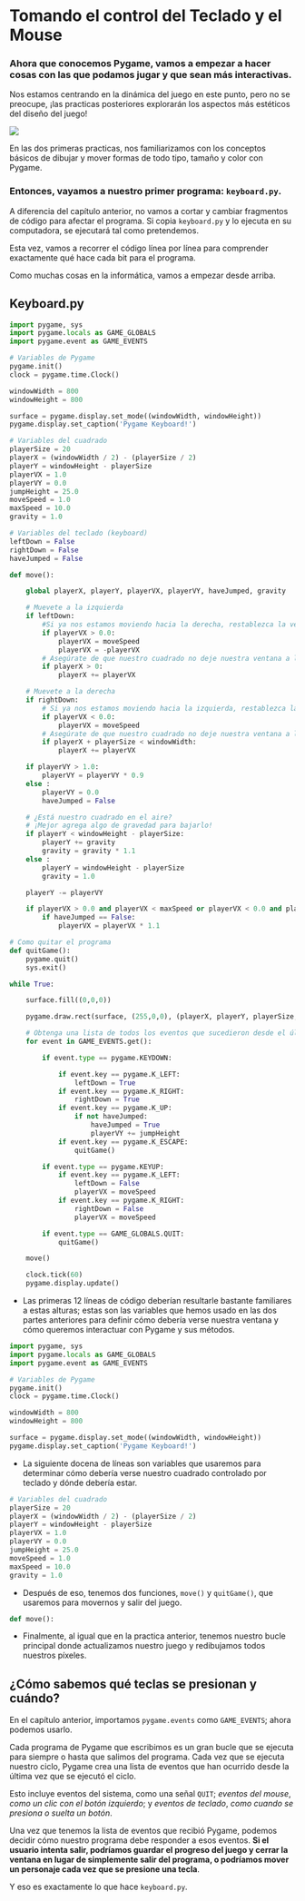 # Tomando el control del Teclado y el Mouse
### Ahora que conocemos Pygame, vamos a empezar a hacer cosas con las que podamos jugar y que sean más interactivas. 

Nos estamos centrando en la dinámica del juego en este punto, pero no se preocupe, ¡las practicas posteriores explorarán los aspectos más estéticos del diseño del juego!

![](https://media.giphy.com/media/11y8mcRPyJ4aSk/giphy.gif)

En las dos primeras practicas, nos familiarizamos con los conceptos básicos de dibujar y mover formas de todo tipo, tamaño y color con Pygame. 

### Entonces, vayamos a nuestro primer programa: `keyboard.py`. 

A diferencia del capítulo anterior, no vamos a cortar y cambiar fragmentos de código para afectar el programa. Si copia `keyboard.py` y lo ejecuta en su computadora, se ejecutará tal como pretendemos. 

Esta vez, vamos a recorrer el código línea por línea para comprender exactamente qué hace cada bit para el programa. 

Como muchas cosas en la informática, vamos a empezar desde arriba.

## Keyboard.py

```python
import pygame, sys
import pygame.locals as GAME_GLOBALS
import pygame.event as GAME_EVENTS

# Variables de Pygame
pygame.init()
clock = pygame.time.Clock()

windowWidth = 800
windowHeight = 800

surface = pygame.display.set_mode((windowWidth, windowHeight))
pygame.display.set_caption('Pygame Keyboard!')

# Variables del cuadrado
playerSize = 20
playerX = (windowWidth / 2) - (playerSize / 2)
playerY = windowHeight - playerSize
playerVX = 1.0
playerVY = 0.0
jumpHeight = 25.0
moveSpeed = 1.0
maxSpeed = 10.0
gravity = 1.0

# Variables del teclado (keyboard)
leftDown = False
rightDown = False
haveJumped = False

def move():

    global playerX, playerY, playerVX, playerVY, haveJumped, gravity

    # Muevete a la izquierda
    if leftDown:
        #Si ya nos estamos moviendo hacia la derecha, restablezca la velocidad de movimiento e invierta la dirección
        if playerVX > 0.0:
            playerVX = moveSpeed
            playerVX = -playerVX    
        # Asegúrate de que nuestro cuadrado no deje nuestra ventana a la izquierda.
        if playerX > 0:
            playerX += playerVX 

    # Muevete a la derecha
    if rightDown:
        # Si ya nos estamos moviendo hacia la izquierda, restablezca la velocidad de movimiento nuevamente.
        if playerVX < 0.0:
            playerVX = moveSpeed
        # Asegúrate de que nuestro cuadrado no deje nuestra ventana a la derecha.
        if playerX + playerSize < windowWidth:
            playerX += playerVX

    if playerVY > 1.0:
        playerVY = playerVY * 0.9
    else :
        playerVY = 0.0
        haveJumped = False

    # ¿Está nuestro cuadrado en el aire?
    # ¡Mejor agrega algo de gravedad para bajarlo!
    if playerY < windowHeight - playerSize:
        playerY += gravity
        gravity = gravity * 1.1
    else :
        playerY = windowHeight - playerSize
        gravity = 1.0

    playerY -= playerVY

    if playerVX > 0.0 and playerVX < maxSpeed or playerVX < 0.0 and playerVX > -maxSpeed:
        if haveJumped == False:
            playerVX = playerVX * 1.1

# Como quitar el programa
def quitGame():
    pygame.quit()
    sys.exit()

while True:

    surface.fill((0,0,0))

    pygame.draw.rect(surface, (255,0,0), (playerX, playerY, playerSize, playerSize))

    # Obtenga una lista de todos los eventos que sucedieron desde el último rediseño
    for event in GAME_EVENTS.get():

        if event.type == pygame.KEYDOWN:

            if event.key == pygame.K_LEFT:
                leftDown = True
            if event.key == pygame.K_RIGHT:
                rightDown = True
            if event.key == pygame.K_UP:
                if not haveJumped:
                    haveJumped = True
                    playerVY += jumpHeight
            if event.key == pygame.K_ESCAPE:
                quitGame()

        if event.type == pygame.KEYUP:
            if event.key == pygame.K_LEFT:
                leftDown = False
                playerVX = moveSpeed
            if event.key == pygame.K_RIGHT:
                rightDown = False
                playerVX = moveSpeed

        if event.type == GAME_GLOBALS.QUIT:
            quitGame()

    move()

    clock.tick(60)
    pygame.display.update()
``` 

 - Las primeras 12 líneas de código deberían resultarle bastante familiares a estas alturas; estas son las variables que hemos usado en las dos partes anteriores para definir cómo debería verse nuestra ventana y cómo queremos interactuar con Pygame y sus métodos.
```python
import pygame, sys
import pygame.locals as GAME_GLOBALS
import pygame.event as GAME_EVENTS

# Variables de Pygame
pygame.init()
clock = pygame.time.Clock()

windowWidth = 800
windowHeight = 800

surface = pygame.display.set_mode((windowWidth, windowHeight))
pygame.display.set_caption('Pygame Keyboard!')
```

- La siguiente docena de líneas son variables que usaremos para determinar cómo debería verse nuestro cuadrado controlado por teclado y dónde debería estar. 
```python
# Variables del cuadrado
playerSize = 20
playerX = (windowWidth / 2) - (playerSize / 2)
playerY = windowHeight - playerSize
playerVX = 1.0
playerVY = 0.0
jumpHeight = 25.0
moveSpeed = 1.0
maxSpeed = 10.0
gravity = 1.0
```
 - Después de eso, tenemos dos funciones, `move()` y `quitGame()`, que usaremos para movernos y salir del juego. 
```python
def move():
```
 - Finalmente, al igual que en la practica anterior, tenemos nuestro bucle principal donde actualizamos nuestro juego y redibujamos todos nuestros píxeles.

## ¿Cómo sabemos qué teclas se presionan y cuándo? 

En el capítulo anterior, importamos `pygame.events` como `GAME_EVENTS`; ahora podemos usarlo. 

Cada programa de Pygame que escribimos es un gran bucle que se ejecuta para siempre o hasta que salimos del programa. Cada vez que se ejecuta nuestro ciclo, Pygame crea una lista de eventos que han ocurrido desde la última vez que se ejecutó el ciclo.

Esto incluye eventos del sistema, como una señal `QUIT`; *eventos del mouse*, *como un clic con el botón izquierdo*; y *eventos de teclado*, *como cuando se presiona o suelta un botón*. 

Una vez que tenemos la lista de eventos que recibió Pygame, podemos decidir cómo nuestro programa debe responder a esos eventos. **Si el usuario intenta salir, podríamos guardar el progreso del juego y cerrar la ventana en lugar de simplemente salir del programa, o podríamos mover un personaje cada vez que se presione una tecla**. 

Y eso es exactamente lo que hace `keyboard.py`.
<!--stackedit_data:
eyJoaXN0b3J5IjpbMTY1NTM2NDc5MSwtMTM4OTE2NTY2LC0xNT
IzNzkwMzM3LC01ODg1OTY5NjUsMTY4ODEzNjgyNCw4MzU0MzU2
ODYsLTc4NDg3MTAxMiwtNzkxMzUyMjQ2LDE0NDczODg5OF19
-->